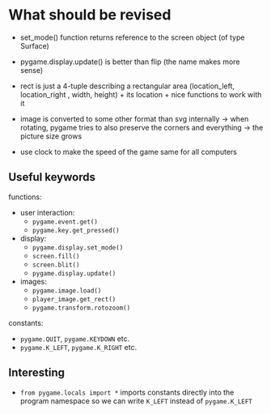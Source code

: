 # What should be revised

- set_mode() function returns reference to the screen object (of type Surface)

- pygame.display.update() is better than flip (the name makes more sense)

- rect is just a 4-tuple describing a rectangular area (location_left, location_right , width, height) + its location + nice functions to work with it

- image is converted to some other format than svg internally -> when rotating, pygame tries to also preserve the corners and everything -> the picture size grows

- use clock to make the speed of the game same for all computers

## Useful keywords

functions:
- user interaction:
  - `pygame.event.get()`
  - `pygame.key.get_pressed()`
- display:
  - `pygame.display.set_mode()`
  - `screen.fill()`
  - `screen.blit()`
  - `pygame.display.update()`
- images:
  - `pygame.image.load()`
  - `player_image.get_rect()`
  - `pygame.transform.rotozoom()`
  
constants:
- `pygame.QUIT`, `pygame.KEYDOWN` etc.
- `pygame.K_LEFT`, `pygame.K_RIGHT` etc.

## Interesting

- `from pygame.locals import *` imports constants directly into the program namespace so we can write `K_LEFT` instead of `pygame.K_LEFT`